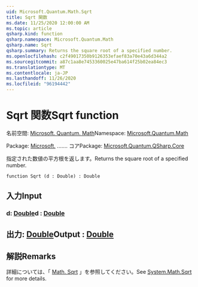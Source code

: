 ```yaml
---
uid: Microsoft.Quantum.Math.Sqrt
title: Sqrt 関数
ms.date: 11/25/2020 12:00:00 AM
ms.topic: article
qsharp.kind: function
qsharp.namespace: Microsoft.Quantum.Math
qsharp.name: Sqrt
qsharp.summary: Returns the square root of a specified number.
ms.openlocfilehash: c2f49017350b9126353efaef83a70e43a6d344a2
ms.sourcegitcommit: a87c1aa8e7453360025e47ba614f25b02ea84ec3
ms.translationtype: MT
ms.contentlocale: ja-JP
ms.lasthandoff: 11/26/2020
ms.locfileid: "96194442"
---
```

# <a name="sqrt-function"></a><span data-ttu-id="f7197-102">Sqrt 関数</span><span class="sxs-lookup"><span data-stu-id="f7197-102">Sqrt function</span></span>

<span data-ttu-id="f7197-103">名前空間: [Microsoft. Quantum. Math](xref:Microsoft.Quantum.Math)</span><span class="sxs-lookup"><span data-stu-id="f7197-103">Namespace: [Microsoft.Quantum.Math](xref:Microsoft.Quantum.Math)</span></span>

<span data-ttu-id="f7197-104">Package: [Microsoft.](https://nuget.org/packages/Microsoft.Quantum.QSharp.Core) ....... コア</span><span class="sxs-lookup"><span data-stu-id="f7197-104">Package: [Microsoft.Quantum.QSharp.Core](https://nuget.org/packages/Microsoft.Quantum.QSharp.Core)</span></span>


<span data-ttu-id="f7197-105">指定された数値の平方根を返します。</span><span class="sxs-lookup"><span data-stu-id="f7197-105">Returns the square root of a specified number.</span></span>

```qsharp
function Sqrt (d : Double) : Double
```


## <a name="input"></a><span data-ttu-id="f7197-106">入力</span><span class="sxs-lookup"><span data-stu-id="f7197-106">Input</span></span>

### <a name="d--double"></a><span data-ttu-id="f7197-107">d: [Double](xref:microsoft.quantum.lang-ref.double)</span><span class="sxs-lookup"><span data-stu-id="f7197-107">d : [Double](xref:microsoft.quantum.lang-ref.double)</span></span>





## <a name="output--double"></a><span data-ttu-id="f7197-108">出力: [Double](xref:microsoft.quantum.lang-ref.double)</span><span class="sxs-lookup"><span data-stu-id="f7197-108">Output : [Double](xref:microsoft.quantum.lang-ref.double)</span></span>



## <a name="remarks"></a><span data-ttu-id="f7197-109">解説</span><span class="sxs-lookup"><span data-stu-id="f7197-109">Remarks</span></span>

<span data-ttu-id="f7197-110">詳細については、「 [Math. Sqrt](https://docs.microsoft.com/dotnet/api/system.math.sqrt) 」を参照してください。</span><span class="sxs-lookup"><span data-stu-id="f7197-110">See [System.Math.Sqrt](https://docs.microsoft.com/dotnet/api/system.math.sqrt) for more details.</span></span>